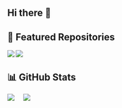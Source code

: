 ## Hi there 👋

<!--
**A-T-O-M-I-X/A-T-O-M-I-X** is a ✨ _special_ ✨ repository because its `README.md` (this file) appears on your GitHub profile.

Here are some ideas to get you started:

- 🔭 I’m currently working on ...
- 🌱 I’m currently learning ...
- 👯 I’m looking to collaborate on ...
- 🤔 I’m looking for help with ...
- 💬 Ask me about ...
- 📫 How to reach me: ...
- 😄 Pronouns: ...
- ⚡ Fun fact: ...
-->
## 🚀 Featured Repositories

<p dir="auto">
  <a href="https://github.com/A-T-O-M-I-X/Sapphire-Player">
    <img align="left" src="https://github-readme-stats.vercel.app/api/pin/?username=A-T-O-M-I-X&repo=Sapphire-Player&bg_color=0c1014&theme=dark" style="max-width: 100%;">
  </a>
  <a href="https://github.com/A-T-O-M-I-X/Opal">
    <img align="left" src="https://github-readme-stats.vercel.app/api/pin/?username=A-T-O-M-I-X&repo=Opal&bg_color=0c1014&theme=dark" style="max-width: 100%;">
  </a>
</p>

<br clear="left" />

## 📊 GitHub Stats

<p dir="auto">
  <a href="https://github.com/Frost-Lord/">
    <img align="left" src="http://23.27.6.132:9000/top-langs/?username=A-T-O-M-I-X&langs_count=8&hide=css,scss,html,php,ejs&title_color=ffffff&text_color=c9cacc&icon_color=2bbc8a&bg_color=0c1014&layout=compact" style="max-width: 45%; margin-right: 20px;">
  </a>
  
  <a href="https://github.com/Frost-Lord/">
    <img align="left" src="http://23.27.6.132:9000/?username=A-T-O-M-I-X&count_private=true&show_icons=true&hide_title=true&include_all_commits=true&theme=dark&bg_color=0c1014" style="max-width: 45%;">
  </a>
</p>

<br clear="left" />


